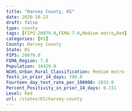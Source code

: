 ```yaml
---
title: "Harvey County, KS"
date: 2020-10-23
draft: false
type: county
tags: [FIPS:20079.0,FEMA:7.0,Medium metro,Red]
categories: [KS]
County: Harvey County
State: KS
FIPS: 20079.0
FEMA_Region: 7.0
Population: 34429.0
NCHS_Urban_Rural_Classification: Medium metro
Tests_in_prior_14_days: 700.0
Fourteen_day_test_rate_per_100000: 2033.0
Percent_Positivity_in_prior_14_days: 0.151
Level: Red
url: /states/KS/harvey-county
---
```



